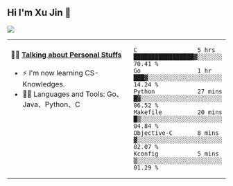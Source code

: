 
## Hi I'm Xu Jin 👋
![](https://komarev.com/ghpvc/?username=jiayouxujin&color=brightgreen&label=PROFILE+VIEWS)



<table align="center">
<tr>
<td valign="top" width="60%">

#### 🏋️‍♀️ <a href="https://github.com/jiayouxujin" target="_blank">Talking about Personal Stuffs</a>
<!-- recent_releases starts -->

- ⚡  I'm now learning CS-Knowledges.  
- 🏊‍♂️ Languages and Tools: Go、Java、Python、C
<!-- recent_releases ends -->
</td>
<td>
 
<!--START_SECTION:waka-->

```text
C                 5 hrs           █████████████████▓░░░░░░░   70.41 %
Go                1 hr            ███▓░░░░░░░░░░░░░░░░░░░░░   14.24 %
Python            27 mins         █▓░░░░░░░░░░░░░░░░░░░░░░░   06.52 %
Makefile          20 mins         █▒░░░░░░░░░░░░░░░░░░░░░░░   04.84 %
Objective-C       8 mins          ▓░░░░░░░░░░░░░░░░░░░░░░░░   02.07 %
Kconfig           5 mins          ▒░░░░░░░░░░░░░░░░░░░░░░░░   01.29 %
```

<!--END_SECTION:waka-->
 
</td>
</tr>
</table>





